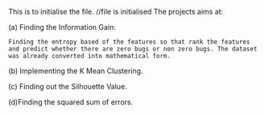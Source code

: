 This is to initialise the file. //file is initialised
The projects aims at:

(a) Finding the Information Gain:
    
    Finding the entropy based of the features so that rank the features and predict whether there are zero bugs or non zero bugs. The dataset was already converted into mathematical form.

(b) Implementing the K Mean Clustering.

(c) Finding out the Silhouette Value.

(d)Finding the squared sum of errors.

